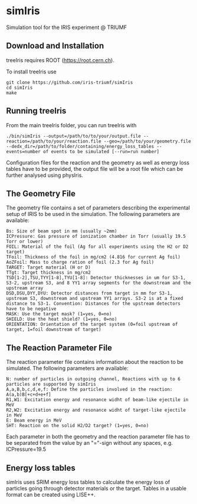 # simIris
Simulation tool for the IRIS experiment @ TRIUMF


## Download and Installation ##
	
treeIris requires ROOT (https://root.cern.ch).

To install treeIris use

	git clone https://github.com/iris-triumf/simIris
	cd simIris
	make


## Running treeIris ##

From the main treeIris folder, you can run treeIris with
 
	./bin/simIris --output=/path/to/to/your/output.file --reaction=/path/to/your/reaction.file --geo=/path/to/your/geometry.file --dedx_dir=/path/to/folder/containing/energy_loss_tables --events=number of events to be simulated [--run=run number]

Configuration files for the reaction and the geometry as well as energy loss tables have to be provided, the output file will be a root file which can be further analysed using physIris.


## The Geometry File ##

The geometry file contains a set of parameters describing the experimental setup of IRIS to be used in the simulation. The following parameters are available:
	
	Bs: Size of beam spot in mm (usually ~2mm)			
	ICPressure: Gas pressure of ionization chamber in Torr (usually 19.5 Torr or lower)
	FOIL: Material of the foil (Ag for all experiments using the H2 or D2 target)			
	TFoil: Thickness of the foil in mg/cm2 (4.816 for current Ag foil)
	AoZFoil: Mass to charge ration of foil (2.3 for Ag foil)
	TARGET: Target material (H or D)		
	TTgt: Target thickness in mg/cm2
	TSD[1-2],TSU,TYY[1-8],TYU[1-8]: Detector thicknesses in um for S3-1, S3-2, upstream S3, and 8 YY1 array segments for the downstream and the upstream array
	DSD,DSU,DYY,DYU: Detector distances from target in mm for S3-1, upstream S3, downstream and upstream YY1 arrays. S3-2 is at a fixed distance to S3-1. Convention: Distances for the upstream detectors have to be negative	
	MASK: Use the target mask? (1=yes, 0=no)
	SHIELD: Use the heat shield? (1=yes, 0=no)
	ORIENTATION: Orientation of the target system (0=foil upstream of target, 1=foil downstream of target)


## The Reaction Parameter File ##

The reaction parameter file contains information about the reaction to be simulated. The following parameters are available:

	N: number of particles in outgoing channel, Reactions with up to 6 particles are supported by simIris
	A,a,B,b,c,d,e,f: Define the particles involved in the reaction: A(a,b)B[+c+d+e+f] 
	R1,W1: Excitation energy and resonance widht of beam-like ejectile in MeV
	R2,W2: Excitation energy and resonance widht of target-like ejectile in MeV
	E: Beam energy in MeV
	SHT: Reaction on the solid H2/D2 target? (1=yes, 0=no)

Each parameter in both the geometry and the reaction parameter file has to be separated from the value by an "="-sign without any spaces, e.g. ICPressure=19.5

## Energy loss tables ##

simIris uses SRIM  energy loss tables to calculate the energy loss of particles going through detector materials or the target. Tables in a usable format can be created using LISE++.
